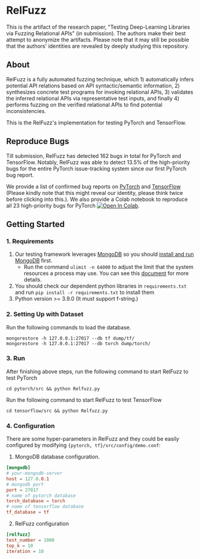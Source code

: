# RelFuzz

This is the artifact of the research paper, "Testing Deep-Learning Libraries via Fuzzing Relational APIs" (in submission). The authors make their best attempt to anonymize the artifacts. Please note that it may still be possible that the authors' identities are revealed by deeply studying this repository.

## About

RelFuzz is a fully automated fuzzing technique, which 1) automatically infers potential API relations based on API syntactic/semantic information, 2) synthesizes concrete test programs for invoking relational APIs, 3) validates the inferred relational APIs via representative test inputs, and finally 4) performs fuzzing on the verified relational APIs to find potential inconsistencies.

This is the RelFuzz's implementation for testing PyTorch and TensorFlow.

## Reproduce Bugs

Till submission, RelFuzz has detected 162 bugs in total for PyTorch and TensorFlow. Notably, RelFuzz was able to detect 13.5% of the high-priority bugs for the entire PyTorch issue-tracking system since our first PyTorch bug report. 

We provide a list of confirmed bug reports on [PyTorch](https://github.com/RelFuzzer/RelFuzz/blob/main/PyTorch%20Issues.csv) and [TensorFlow](https://github.com/RelFuzzer/RelFuzz/blob/main/TF%20issues.csv) (Please kindly note that this might reveal our identity, please think twice before clicking into this.).  We also provide a Colab notebook to reproduce all 23 high-priority bugs for PyTorch  [![Open In Colab](https://colab.research.google.com/assets/colab-badge.svg)](https://colab.research.google.com/github/RelFuzzer/RelFuzz/blob/main/PyTorch_High_Priority_Issue_Reproduction.ipynb).

## Getting Started

### 1. Requirements

1. Our testing framework leverages [MongoDB](https://www.mongodb.com/) so you should [install and run MongoDB](https://docs.mongodb.com/manual/installation/) first.
	- Run the command `ulimit -n 64000` to adjust the limit that the system resources a process may use. You can see this [document](https://docs.mongodb.com/manual/reference/ulimit/) for more details.
2. You should check our dependent python libraries in `requirements.txt` and run `pip install -r requirements.txt` to install them
3. Python version >= 3.9.0 (It must support f-string.)

### 2. Setting Up with Dataset

Run the following commands to load the database.

```shell
mongorestore -h 127.0.0.1:27017 --db tf dump/tf/
mongorestore -h 127.0.0.1:27017 --db torch dump/torch/
```


### 3. Run

After finishing above steps, run the following command to start RelFuzz to test PyTorch

```shell
cd pytorch/src && python Relfuzz.py
```

Run the following command to start RelFuzz to test TensorFlow

```shell
cd tensorflow/src && python Relfuzz.py
```
### 4. Configuration

There are some hyper-parameters in RelFuzz and they could be easily configured by modifying `{pytorch, tf}/src/config/demo.conf`:

1. MongoDB database configuration.

```conf
[mongodb]
# your-mongodb-server
host = 127.0.0.1
# mongodb port
port = 27017 
# name of pytorch database
torch_database = torch
# name of tensorflow database
tf_database = tf
```

2. RelFuzz configuration
```conf
[relfuzz]
test_number = 1000
top_k = 10
iteration = 10
```

